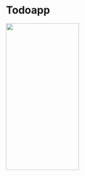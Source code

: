 # Todoapp


<img src="https://github.com/TheAbror/FlutterTodo/assets/60324587/3311de4f-9f89-437e-83dd-cb89b511c2e1" height="400" width="200"/>

